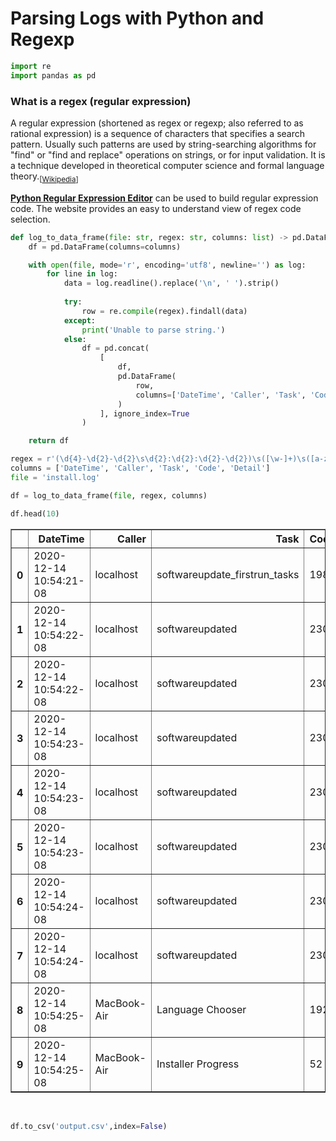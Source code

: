 # Parsing Logs with Python and Regexp


```python
import re
import pandas as pd
```

### What is a regex (regular expression)

A regular expression (shortened as regex or regexp; also referred to as rational expression) is a sequence of characters that specifies a search pattern. Usually such patterns are used by string-searching algorithms for "find" or "find and replace" operations on strings, or for input validation. It is a technique developed in theoretical computer science and formal language theory.<sub>[<a href='https://en.wikipedia.org/wiki/Regular_expression'>Wikipedia</a>]</sub>

<b><a href='https://pythex.org'>Python Regular Expression Editor</a></b> can be used to build regular expression code. The website provides an easy to understand view of regex code selection.


```python
def log_to_data_frame(file: str, regex: str, columns: list) -> pd.DataFrame:
    df = pd.DataFrame(columns=columns)

    with open(file, mode='r', encoding='utf8', newline='') as log:
        for line in log:
            data = log.readline().replace('\n', ' ').strip()
            
            try:
                row = re.compile(regex).findall(data)
            except:
                print('Unable to parse string.')
            else:
                df = pd.concat(
                    [
                        df,
                        pd.DataFrame(
                            row,
                            columns=['DateTime', 'Caller', 'Task', 'Code', 'Detail']
                        )
                    ], ignore_index=True
                )

    return df
```


```python
regex = r'(\d{4}-\d{2}-\d{2}\s\d{2}:\d{2}:\d{2}-\d{2})\s([\w-]+)\s([a-zA-Z0-9_ ]*)\[([\d]*)\]:\s(.*)'
columns = ['DateTime', 'Caller', 'Task', 'Code', 'Detail']
file = 'install.log'

df = log_to_data_frame(file, regex, columns)
```

```python
df.head(10)
```

<div>
<table border="1" class="dataframe">
  <thead>
    <tr style="text-align: right;">
      <th></th>
      <th>DateTime</th>
      <th>Caller</th>
      <th>Task</th>
      <th>Code</th>
      <th>Detail</th>
    </tr>
  </thead>
  <tbody>
    <tr>
      <th>0</th>
      <td>2020-12-14 10:54:21-08</td>
      <td>localhost</td>
      <td>softwareupdate_firstrun_tasks</td>
      <td>198</td>
      <td>Rebuilding Tag-Cache inside of ProductMetadata...</td>
    </tr>
    <tr>
      <th>1</th>
      <td>2020-12-14 10:54:22-08</td>
      <td>localhost</td>
      <td>softwareupdated</td>
      <td>230</td>
      <td>Initializing SoftwareUpdateMacController (SUMa...</td>
    </tr>
    <tr>
      <th>2</th>
      <td>2020-12-14 10:54:22-08</td>
      <td>localhost</td>
      <td>softwareupdated</td>
      <td>230</td>
      <td>SUOSUAlarmObserver: Setting alarm event stream...</td>
    </tr>
    <tr>
      <th>3</th>
      <td>2020-12-14 10:54:23-08</td>
      <td>localhost</td>
      <td>softwareupdated</td>
      <td>230</td>
      <td>SUOSUServiceDaemon: Error reading /var/folders...</td>
    </tr>
    <tr>
      <th>4</th>
      <td>2020-12-14 10:54:23-08</td>
      <td>localhost</td>
      <td>softwareupdated</td>
      <td>230</td>
      <td>authorizeWithEmptyAuthorizationForRights: Requ...</td>
    </tr>
    <tr>
      <th>5</th>
      <td>2020-12-14 10:54:23-08</td>
      <td>localhost</td>
      <td>softwareupdated</td>
      <td>230</td>
      <td>Previous System Version : (null), Current Syst...</td>
    </tr>
    <tr>
      <th>6</th>
      <td>2020-12-14 10:54:24-08</td>
      <td>localhost</td>
      <td>softwareupdated</td>
      <td>230</td>
      <td>SUStatisticsManager: Successfully reported sta...</td>
    </tr>
    <tr>
      <th>7</th>
      <td>2020-12-14 10:54:24-08</td>
      <td>localhost</td>
      <td>softwareupdated</td>
      <td>230</td>
      <td>BackgroundActivity: Scheduling one-time backgr...</td>
    </tr>
    <tr>
      <th>8</th>
      <td>2020-12-14 10:54:25-08</td>
      <td>MacBook-Air</td>
      <td>Language Chooser</td>
      <td>192</td>
      <td>LCA: No networks found in Wifi scan.</td>
    </tr>
    <tr>
      <th>9</th>
      <td>2020-12-14 10:54:25-08</td>
      <td>MacBook-Air</td>
      <td>Installer Progress</td>
      <td>52</td>
      <td>IASGetCurrentInstallPhase: Unable to get the c...</td>
    </tr>
  </tbody>
</table>
</div>

<br>

```python
df.to_csv('output.csv',index=False)
```
